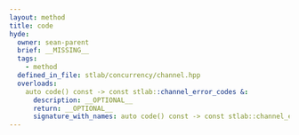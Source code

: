```yaml
---
layout: method
title: code
hyde:
  owner: sean-parent
  brief: __MISSING__
  tags:
    - method
  defined_in_file: stlab/concurrency/channel.hpp
  overloads:
    auto code() const -> const stlab::channel_error_codes &:
      description: __OPTIONAL__
      return: __OPTIONAL__
      signature_with_names: auto code() const -> const stlab::channel_error_codes &
---
```

